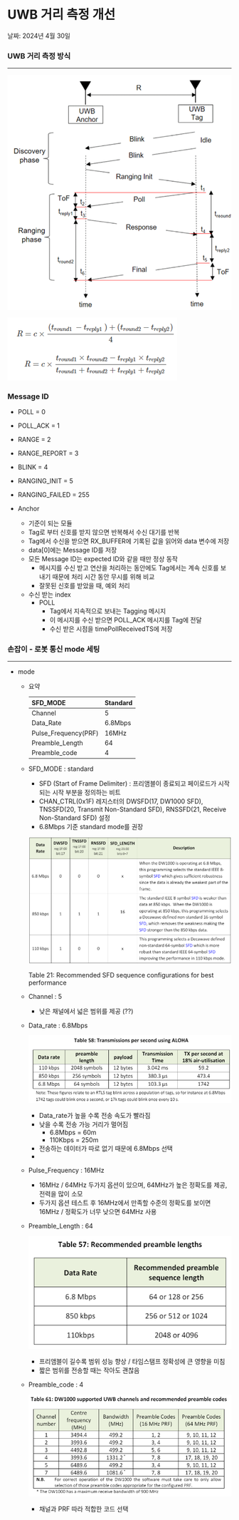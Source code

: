 # UWB 거리 측정 개선

날짜: 2024년 4월 30일

### UWB 거리 측정 방식

---

![Untitled](./images/uwb_.png)

![Untitled](./images/distance_cal.png)

### Message ID

- POLL = 0
- POLL_ACK = 1
- RANGE = 2
- RANGE_REPORT = 3
- BLINK = 4
- RANGING_INIT = 5
- RANGING_FAILED = 255




- Anchor
    - 기준이 되는 모듈
    - Tag로 부터 신호를 받지 않으면 반복해서 수신 대기를 반복
    - Tag에서 수신을 받으면 RX_BUFFER에 기록된 값을 읽어와 data 변수에 저장
    - data[0]에는 Message ID를 저장
    - 모든 Message ID는 expected ID와 같을 때만 정상 동작
        - 메시지를 수신 받고 연산을 처리하는 동안에도 Tag에서는 계속 신호를 보내기 때문에 처리 시간 동안 무시를 위해 비교
        - 잘못된 신호를 받았을 때, 예외 처리
    - 수신 받는 index
        - POLL
            - Tag에서 지속적으로 보내는 Tagging 메시지
            - 이 메시지를 수신 받으면 POLL_ACK 메시지를 Tag에 전달
            - 수신 받은 시점을 timePollReceivedTS에 저장
            

### 손잡이 - 로봇 통신 mode 세팅

---

- mode
    - 요약
        
        
        | SFD_MODE | Standard |
        | --- | --- |
        | Channel | 5 |
        | Data_Rate | 6.8Mbps |
        | Pulse_Frequency(PRF) | 16MHz |
        | Preamble_Length | 64 |
        | Preamble_code | 4 |
    - SFD_MODE : standard
        - SFD (Start of Frame Delimiter) : 프리앰블이 종료되고 페이로드가 시작되는 시작 부분을 정의하는 비트
        - CHAN_CTRL(0x1F) 레지스터의 DWSFD(17, DW1000 SFD), TNSSFD(20, Transmit Non-Standard SFD), RNSSFD(21, Receive Non-Standard SFD) 설정
        - 6.8Mbps 기준 standard mode를 권장
        
        ![Untitled](./images/SFD_mode_rec.png)
        
        Table 21: Recommended SFD sequence configurations for best performance
        
    - Channel : 5
        - 낮은 채널에서 넓은 범위를 제공 (??)
    - Data_rate : 6.8Mbps
        
        ![Untitled](./images/Transmit_ps.png)
        
        - Data_rate가 높을 수록 전송 속도가 빨라짐
        - 낮을 수록 전송 가능 거리가 멀어짐
            - 6.8Mbps = 60m
            - 110Kbps = 250m
        - 전송하는 데이터가 따로 없기 때문에 6.8Mbps 선택
        - 
    
    - Pulse_Frequency : 16MHz
        - 16MHz / 64MHz 두가지 옵션이 있으며, 64MHz가 높은 정확도를 제공, 전력을 많이 소모
        - 두가지 옵션 테스트 후 16MHz에서 만족할 수준의 정확도를 보이면 16MHz / 정확도가 너무 낮으면 64MHz 사용
        
    - Preamble_Length : 64
        
        ![Untitled](./images/preamble_length.png)
        
        - 프리앰블이 길수록 범위 성능 향상 / 타임스탬프 정확성에 큰 영향을 미침
        - 짧은 범위를 전송할 때는 작아도 괜찮음
        
    - Preamble_code : 4
        
        ![Untitled](./images/preamble_code.png)
        
        - 채널과 PRF 따라 적합한 코드 선택